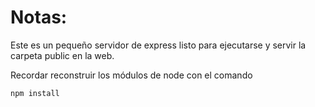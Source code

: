 # Notas:

Este es un pequeño servidor de express listo para ejecutarse y servir la carpeta public en la web.

Recordar reconstruir los módulos de node con el comando

```
npm install
```
